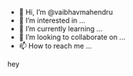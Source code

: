 - 👋 Hi, I’m @vaibhavmahendru
- 👀 I’m interested in ...
- 🌱 I’m currently learning ...
- 💞️ I’m looking to collaborate on ...
- 📫 How to reach me ...

<!---
vaibhavmahendru/vaibhavmahendru is a ✨ special ✨ repository because its `README.md` (this file) appears on your GitHub profile.
You can click the Preview link to take a look at your changes.
--->
hey 
